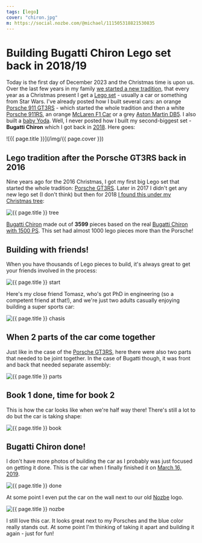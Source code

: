 ```yaml
---
tags: [lego]
cover: "chiron.jpg"
m: https://social.nozbe.com/@michael/111505318821530835
---
```


# Building Bugatti Chiron Lego set back in 2018/19

Today is the first day of December 2023 and the Christmas time is upon us. Over the last few years in my family [we started a new tradition](/lego-building/), that every year as a Christmas present I get a [Lego set](/lego/) - usually a car or something from Star Wars. I've already posted how I built several cars: an orange [Porsche 911 GT3RS](/gt3/) - which started the whole tradition and then a white [Porsche 911RS](/porsche/), an orange [McLaren F1 Car](/mclaren/) or a grey [Aston Martin DB5](/lego-building/). I also built a [baby Yoda](/yoda/). Well, I never posted how I built my second-biggest set - **Bugatti Chiron** which I got back in [2018](/2018). Here goes:

<!--More-->

![{{ page.title }}](/img/{{ page.cover }})

## Lego tradition after the Porsche GT3RS back in 2016

Nine years ago for the 2016 Christmas, I got my first big Lego set that started the whole tradition: [Porsche GT3RS](/gt3/). Later in 2017 I didn't get any new lego set (I don't think) but then for 2018 [I found this under my Christmas tree](https://www.instagram.com/p/Brz3J_jlAjG/):

![{{ page.title }} tree](/img/chiron-tree.jpg)

[Bugatti Chiron](https://www.lego.com/en-us/product/bugatti-chiron-42083) made out of **3599** pieces based on the real [Bugatti Chiron with 1500 PS](https://en.wikipedia.org/wiki/Bugatti_Chiron). This set had almost 1000 lego pieces more than the Porsche!

## Building with friends!

When you have thousands of Lego pieces to build, it's always great to get your friends involved in the process:

![{{ page.title }} start](/img/chiron-start.jpg)

Here's my close friend Tomasz, who's got PhD in engineering (so a competent friend at that!), and we're just two adults casually enjoying building a super sports car:

![{{ page.title }} chasis](/img/chiron-chasis.jpg)

## When 2 parts of the car come together

Just like in the case of the [Porsche GT3RS](/gt3/), here there were also two parts that needed to be joint together. In the case of Bugatti though, it was front and back that needed separate assembly:

![{{ page.title }} parts](/img/chiron-parts.jpg)

## Book 1 done, time for book 2

This is how the car looks like when we're half way there! There's still a lot to do but the car is taking shape:

![{{ page.title }} book](/img/chiron-book.jpg)

## Bugatti Chiron done!

I don't have more photos of building the car as I probably was just focused on getting it done. This is the car when I finally finished it on [March 16, 2019](https://www.instagram.com/p/BvEpFzhlKRw/).

![{{ page.title }} done](/img/chiron-done.jpg)

At some point I even put the car on the wall next to our old [Nozbe][n] logo.

![{{ page.title }} nozbe](/img/chiron-nozbe.jpg)

I still love this car. It looks great next to my Porsches and the blue color really stands out. At some point I'm thinking of taking it apart and building it again - just for fun!

[n]: https://michael.gratis/nozbe
[np]: https://michael.gratis/nozbepersonal